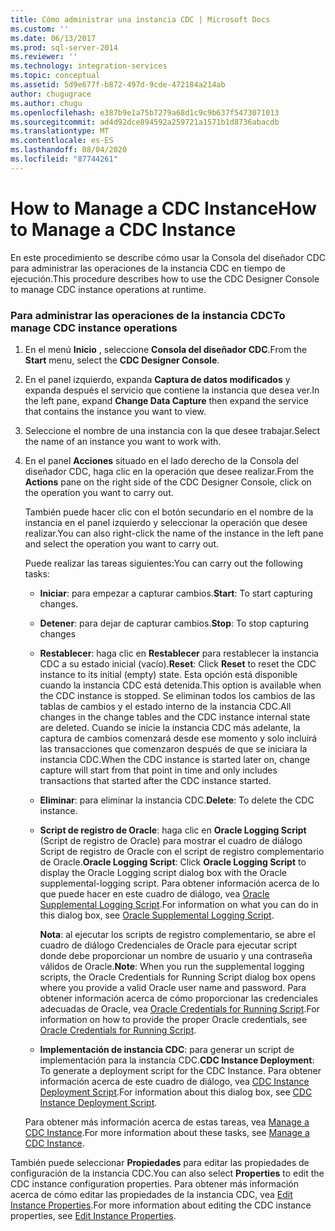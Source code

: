 ```yaml
---
title: Cómo administrar una instancia CDC | Microsoft Docs
ms.custom: ''
ms.date: 06/13/2017
ms.prod: sql-server-2014
ms.reviewer: ''
ms.technology: integration-services
ms.topic: conceptual
ms.assetid: 5d9e677f-b872-497d-9cde-472184a214ab
author: chugugrace
ms.author: chugu
ms.openlocfilehash: e387b9e1a75b7279a68d1c9c9b637f5473071013
ms.sourcegitcommit: ad4d92dce894592a259721a1571b1d8736abacdb
ms.translationtype: MT
ms.contentlocale: es-ES
ms.lasthandoff: 08/04/2020
ms.locfileid: "87744261"
---
```

# <a name="how-to-manage-a-cdc-instance"></a><span data-ttu-id="71a2d-102">How to Manage a CDC Instance</span><span class="sxs-lookup"><span data-stu-id="71a2d-102">How to Manage a CDC Instance</span></span>
  <span data-ttu-id="71a2d-103">En este procedimiento se describe cómo usar la Consola del diseñador CDC para administrar las operaciones de la instancia CDC en tiempo de ejecución.</span><span class="sxs-lookup"><span data-stu-id="71a2d-103">This procedure describes how to use the CDC Designer Console to manage CDC instance operations at runtime.</span></span>  
  
### <a name="to-manage-cdc-instance-operations"></a><span data-ttu-id="71a2d-104">Para administrar las operaciones de la instancia CDC</span><span class="sxs-lookup"><span data-stu-id="71a2d-104">To manage CDC instance operations</span></span>  
  
1.  <span data-ttu-id="71a2d-105">En el menú **Inicio** , seleccione **Consola del diseñador CDC**.</span><span class="sxs-lookup"><span data-stu-id="71a2d-105">From the **Start** menu, select the **CDC Designer Console**.</span></span>  
  
2.  <span data-ttu-id="71a2d-106">En el panel izquierdo, expanda **Captura de datos modificados** y expanda después el servicio que contiene la instancia que desea ver.</span><span class="sxs-lookup"><span data-stu-id="71a2d-106">In the left pane, expand **Change Data Capture** then expand the service that contains the instance you want to view.</span></span>  
  
3.  <span data-ttu-id="71a2d-107">Seleccione el nombre de una instancia con la que desee trabajar.</span><span class="sxs-lookup"><span data-stu-id="71a2d-107">Select the name of an instance you want to work with.</span></span>  
  
4.  <span data-ttu-id="71a2d-108">En el panel **Acciones** situado en el lado derecho de la Consola del diseñador CDC, haga clic en la operación que desee realizar.</span><span class="sxs-lookup"><span data-stu-id="71a2d-108">From the **Actions** pane on the right side of the CDC Designer Console, click on the operation you want to carry out.</span></span>  
  
     <span data-ttu-id="71a2d-109">También puede hacer clic con el botón secundario en el nombre de la instancia en el panel izquierdo y seleccionar la operación que desee realizar.</span><span class="sxs-lookup"><span data-stu-id="71a2d-109">You can also right-click the name of the instance in the left pane and select the operation you want to carry out.</span></span>  
  
     <span data-ttu-id="71a2d-110">Puede realizar las tareas siguientes:</span><span class="sxs-lookup"><span data-stu-id="71a2d-110">You can carry out the following tasks:</span></span>  
  
    -   <span data-ttu-id="71a2d-111">**Iniciar**: para empezar a capturar cambios.</span><span class="sxs-lookup"><span data-stu-id="71a2d-111">**Start**: To start capturing changes.</span></span>  
  
    -   <span data-ttu-id="71a2d-112">**Detener**: para dejar de capturar cambios.</span><span class="sxs-lookup"><span data-stu-id="71a2d-112">**Stop**: To stop capturing changes</span></span>  
  
    -   <span data-ttu-id="71a2d-113">**Restablecer**: haga clic en **Restablecer** para restablecer la instancia CDC a su estado inicial (vacío).</span><span class="sxs-lookup"><span data-stu-id="71a2d-113">**Reset**: Click **Reset** to reset the CDC instance to its initial (empty) state.</span></span> <span data-ttu-id="71a2d-114">Esta opción está disponible cuando la instancia CDC está detenida.</span><span class="sxs-lookup"><span data-stu-id="71a2d-114">This option is available when the CDC instance is stopped.</span></span> <span data-ttu-id="71a2d-115">Se eliminan todos los cambios de las tablas de cambios y el estado interno de la instancia CDC.</span><span class="sxs-lookup"><span data-stu-id="71a2d-115">All changes in the change tables and the CDC instance internal state are deleted.</span></span> <span data-ttu-id="71a2d-116">Cuando se inicie la instancia CDC más adelante, la captura de cambios comenzará desde ese momento y solo incluirá las transacciones que comenzaron después de que se iniciara la instancia CDC.</span><span class="sxs-lookup"><span data-stu-id="71a2d-116">When the CDC instance is started later on, change capture will start from that point in time and only includes transactions that started after the CDC instance started.</span></span>  
  
    -   <span data-ttu-id="71a2d-117">**Eliminar**: para eliminar la instancia CDC.</span><span class="sxs-lookup"><span data-stu-id="71a2d-117">**Delete**: To delete the CDC instance.</span></span>  
  
    -   <span data-ttu-id="71a2d-118">**Script de registro de Oracle**: haga clic en **Oracle Logging Script** (Script de registro de Oracle) para mostrar el cuadro de diálogo Script de registro de Oracle con el script de registro complementario de Oracle.</span><span class="sxs-lookup"><span data-stu-id="71a2d-118">**Oracle Logging Script**: Click **Oracle Logging Script** to display the Oracle Logging script dialog box with the Oracle supplemental-logging script.</span></span> <span data-ttu-id="71a2d-119">Para obtener información acerca de lo que puede hacer en este cuadro de diálogo, vea [Oracle Supplemental Logging Script](oracle-supplemental-logging-script.md).</span><span class="sxs-lookup"><span data-stu-id="71a2d-119">For information on what you can do in this dialog box, see [Oracle Supplemental Logging Script](oracle-supplemental-logging-script.md).</span></span>  
  
         <span data-ttu-id="71a2d-120">**Nota**: al ejecutar los scripts de registro complementario, se abre el cuadro de diálogo Credenciales de Oracle para ejecutar script donde debe proporcionar un nombre de usuario y una contraseña válidos de Oracle.</span><span class="sxs-lookup"><span data-stu-id="71a2d-120">**Note**: When you run the supplemental logging scripts, the Oracle Credentials for Running Script dialog box opens where you provide a valid Oracle user name and password.</span></span> <span data-ttu-id="71a2d-121">Para obtener información acerca de cómo proporcionar las credenciales adecuadas de Oracle, vea [Oracle Credentials for Running Script](oracle-credentials-for-running-script.md).</span><span class="sxs-lookup"><span data-stu-id="71a2d-121">For information on how to provide the proper Oracle credentials, see [Oracle Credentials for Running Script](oracle-credentials-for-running-script.md).</span></span>  
  
    -   <span data-ttu-id="71a2d-122">**Implementación de instancia CDC**: para generar un script de implementación para la instancia CDC.</span><span class="sxs-lookup"><span data-stu-id="71a2d-122">**CDC Instance Deployment**: To generate a deployment script for the CDC Instance.</span></span> <span data-ttu-id="71a2d-123">Para obtener información acerca de este cuadro de diálogo, vea [CDC Instance Deployment Script](cdc-instance-deployment-script.md).</span><span class="sxs-lookup"><span data-stu-id="71a2d-123">For information about this dialog box, see [CDC Instance Deployment Script](cdc-instance-deployment-script.md).</span></span>  
  
     <span data-ttu-id="71a2d-124">Para obtener más información acerca de estas tareas, vea [Manage a CDC Instance](manage-a-cdc-instance.md).</span><span class="sxs-lookup"><span data-stu-id="71a2d-124">For more information about these tasks, see [Manage a CDC Instance](manage-a-cdc-instance.md).</span></span>  
  
 <span data-ttu-id="71a2d-125">También puede seleccionar **Propiedades** para editar las propiedades de configuración de la instancia CDC.</span><span class="sxs-lookup"><span data-stu-id="71a2d-125">You can also select **Properties** to edit the CDC instance configuration properties.</span></span> <span data-ttu-id="71a2d-126">Para obtener más información acerca de cómo editar las propiedades de la instancia CDC, vea [Edit Instance Properties](edit-instance-properties.md).</span><span class="sxs-lookup"><span data-stu-id="71a2d-126">For more information about editing the CDC instance properties, see [Edit Instance Properties](edit-instance-properties.md).</span></span>  
  
  
